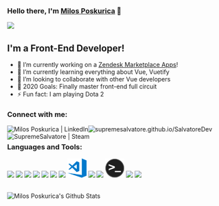 ### Hello there, I'm [Milos Poskurica][website] 👋

![](https://komarev.com/ghpvc/?username=supremeSalvatore&style=flat-square)

## I'm a Front-End Developer!

- 🔭 I’m currently working on a [Zendesk Marketplace Apps][zendesk]!
- 🌱 I’m currently learning everything about Vue, Vuetify
- 👯 I’m looking to collaborate with other Vue developers
- 🥅 2020 Goals: Finally master front-end full circuit
- ⚡ Fun fact: I am playing Dota 2

### Connect with me:

[<img align="left" alt="Milos Poskurica | LinkedIn" src="https://img.shields.io/badge/linkedin-%230077B5.svg?&style=for-the-badge&logo=linkedin&logoColor=white" />][linkedin]
[<img align="left" alt="supremesalvatore.github.io/SalvatoreDev" src="https://img.shields.io/badge/Website-%2092E20.svg?&style=for-the-badge&logo=icloud&logoColor=white" />][website]
[<img align="left" alt="SupremeSalvatore | Steam" src="https://img.shields.io/badge/Steam-%23000000.svg?&style=for-the-badge&logo=steam&logoColor=white" />][steam]

<br />

### Languages and Tools:

<code><img height="45" src="https://devicon.dev/devicon.git/icons/javascript/javascript-plain.svg"></code>
<code><img height="45" src="https://devicon.dev/devicon.git/icons/vuejs/vuejs-original.svg"></code>
<code><img height="45" src="https://api.iconify.design/logos:vuetifyjs.svg"></code>
<code><img height="45" src="https://api.iconify.design/logos:gridsome-icon.svg"></code>
<code><img height="45" src="https://devicon.dev/devicon.git/icons/bootstrap/bootstrap-plain-wordmark.svg"></code>
<code><img height="45" src="https://devicon.dev/devicon.git/icons/sass/sass-original.svg"></code>
<code><img height="45" src="https://api.iconify.design/logos:markdown.svg"></code>
<code><img height="45" src="https://raw.githubusercontent.com/github/explore/80688e429a7d4ef2fca1e82350fe8e3517d3494d/topics/visual-studio-code/visual-studio-code.png"></code>
<code><img height="45" src="https://devicon.dev/devicon.git/icons/ubuntu/ubuntu-plain-wordmark.svg"></code>
<code><img height="45" src="https://www.postman.com/assets/logos/postman-logo-stacked.svg"></code>
<code><img height="45" src="https://raw.githubusercontent.com/github/explore/80688e429a7d4ef2fca1e82350fe8e3517d3494d/topics/terminal/terminal.png"></code>
<code><img height="45" src="https://devicon.dev/devicon.git/icons/git/git-original.svg"></code>
<code><img height="45" src="https://api.iconify.design/logos-yarn.svg"></code>

<br>
<img align="left" alt="Milos Poskurica's Github Stats" src="https://github-readme-stats.vercel.app/api?username=SupremeSalvatore&show_icons=true&hide_border=true&theme=cobalt&count_private=true" />

[linkedin]: https://linkedin.com/in/milos-poskurica
[website]: https://supremesalvatore.github.io/SalvatoreDev/
[zendesk]: https://www.zendesk.com/apps/directory/?q=&idx=appsIndex&p=0&hFR%5Bproducts%5D%5B0%5D=support
[steam]: https://steamcommunity.com/id/supremesalvatore/
